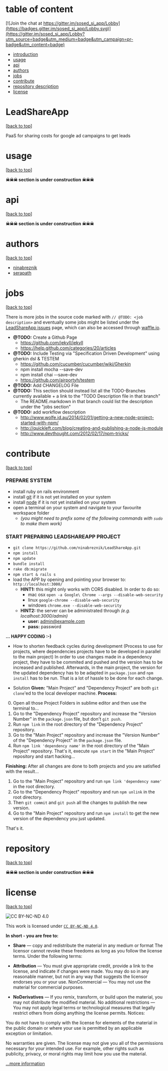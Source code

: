 table of content
=======

[![Join the chat at https://gitter.im/sosed_si_app/Lobby](https://badges.gitter.im/sosed_si_app/Lobby.svg)](https://gitter.im/sosed_si_app/Lobby?utm_source=badge&utm_medium=badge&utm_campaign=pr-badge&utm_content=badge)
* [introduction](#leadshareapp)
* [usage](#usage)
* [api](#api)
* [authors](#authors)
* [jobs](#jobs)
* [contribute](#contribute)
* [repository description](#repository)
* [license](#license)




LeadShareApp
=====
[[back to top](#table-of-content)]

PaaS for sharing costs for google ad campaigns to get leads




usage
=======
[[back to top](#table-of-content)]

__☠☠☠ section is under construction ☠☠☠__




api
=======
[[back to top](#table-of-content)]

__☠☠☠ section is under construction ☠☠☠__




authors
=======
[[back to top](#table-of-content)]

* [ninabreznik](https://github.com/ninabreznik "Nina Breznik")
* [serapath](https://github.com/serapath "Alexander Praetorius")




jobs
=======
[[back to top](#table-of-content)]

There is more jobs in the source code marked with `// @TODO: <job description>` and eventually some jobs might be listed under the [LeadShareApp issues](https://github.com/ninabreznik/LeadShareApp/issues "LeadShareApp - open issues") page, which can also be accessed through [waffle.io](https://waffle.io/ninabreznik/LeadShareApp "LeadShareApp - open issues").
* __@TODO:__ Create a Github Page
  * https://github.com/jekyll/jekyll
  * https://help.github.com/categories/20/articles
* __@TODO:__ Include Testing via "Specification Driven Development" using gherkin dsl & TESTEM
  * https://github.com/cucumber/cucumber/wiki/Gherkin
  * npm install mocha --save-dev
  * npm install chai --save-dev
  * https://github.com/airportyh/testem
* __@TODO:__ Add CHANGELOG File
* __@TODO:__ This section should instead list all the TODO-Branches currently available + a link to the "TODO Description file in that branch"
  * The README.markdown in that branch could list the description under the "jobs section"
* __@TODO:__ add workflow description
  * http://www.wolfe.id.au/2014/02/01/getting-a-new-node-project-started-with-npm/ 
  * http://quickleft.com/blog/creating-and-publishing-a-node-js-module
  * http://www.devthought.com/2012/02/17/npm-tricks/





contribute
=======
[[back to top](#table-of-content)]

### PREPARE SYSTEM
  * install ruby on rails environment
  * install [git](http://git-scm.com "git") if it is not yet installed on your system
  * install [node](http://nodejs.org "nodejs") if it is not yet installed on your system
  * open a terminal on your system and navigate to your favourite workspace folder
    * _(you might need to prefix some of the following commands with `sudo` to make them work)_

### START PREPARING LEADSHAREAPP PROJECT
* `git clone https://github.com/ninabreznik/LeadShareApp.git`
* `npm install`
* `npm update`
* `bundle install`
* `rake db:migrate`
* `npm start & rails s`
* load the APP by opening and pointing your browser to: `http://localhost:3000/`
  * __HINT1:__ this might only works with CORS disabled. In order to do so:
    * mac osx `open -a Google\ Chrome --args --disable-web-security`
    * linux `google-chrome --disable-web-security`
    * windows `chrome.exe --disable-web-security`
  * __HINT2:__ the server can be administrated through _(e.g. localhost:3000/admin)_
    * __user:__ admin@example.com
    * __pass:__ password

__... HAPPY CODING :-)__


* How to shorten feedback cycles during development
(Process to use for projects, where dependencies projects have to be developed in parallel to the main project)
In order to use changes made in a dependency project, they have to be commited and pushed and the version has to be increased and published.
Afterwards, in the main project, the version for the updated dependency has to be adapted in `package.json` and `npm install` has to be run.
That is a lot of hassle to be done for each change.

* Solution
__Given:__ "Main Project" and "Dependency Project" are both `git clone`'ed to the local developer machine.
__Process:__
0. Open all those Project Folders in sublime editor and then use the terminal to...
1. Go to the "Dependency Project" repository and increase the "Version Number" in the `package.json` file, but don't `git push`.
2. Run `npm link` in the root directory of the "Dependency Project" repository.
3. Go to the "Main Project" repository and increase the "Version Number" of the "Dependency Project" in the `package.json` file.
4. Run `npm link 'dependency name'` in the root directory of the "Main Project" repository.
That's it, execute `npm start` in the "Main Project" repository and start hacking...

__Finishing:__ After all changes are done to both projects and you are satisfied with the result...
1. Go to the "Main Project" repository and run `npm link 'dependency name'` in the root directory.
2. Go to the "Dependency Project" repository and run `npm unlink` in the root directory.
3. Then `git commit` and `git push` all the changes to publish the new version.
4. Go to the "Main Project" repository and run `npm install` to get the new version of the dependency you just updated.

That's it.




repository
=======
[[back to top](#table-of-content)]

__☠☠☠ section is under construction ☠☠☠__




license
=======
[[back to top](#table-of-content)]

![CC BY-NC-ND 4.0](https://i.creativecommons.org/l/by-nc-nd/4.0/88x31.png "Creative Commons Attribution-NonCommercial-NoDerivatives 4.0 International License")

This work is licensed under <a rel="license" href="https://creativecommons.org/licenses/by-nc-nd/4.0/legalcode" alt="Creative Commons Attribution-NonCommercial-NoDerivatives 4.0 International License">`CC BY-NC-ND 4.0`</a>.

__In short - you are free to:__

* __Share__ — copy and redistribute the material in any medium or format
The licensor cannot revoke these freedoms as long as you follow the license terms.
Under the following terms:

* __Attribution__ — You must give appropriate credit, provide a link to the license, and indicate if changes were made. You may do so in any reasonable manner, but not in any way that suggests the licensor endorses you or your use.
NonCommercial — You may not use the material for commercial purposes.

* __NoDerivatives__ — If you remix, transform, or build upon the material, you may not distribute the modified material.
No additional restrictions — You may not apply legal terms or technological measures that legally restrict others from doing anything the license permits.
Notices:

You do not have to comply with the license for elements of the material in the public domain or where your use is permitted by an applicable exception or limitation.

No warranties are given. The license may not give you all of the permissions necessary for your intended use. For example, other rights such as publicity, privacy, or moral rights may limit how you use the material.

[...more information](https://raw.github.com/ninabreznik/LeadShareApp/master/LICENSE "Creative Commons Attribution-NonCommercial-NoDerivatives 4.0 International License")
